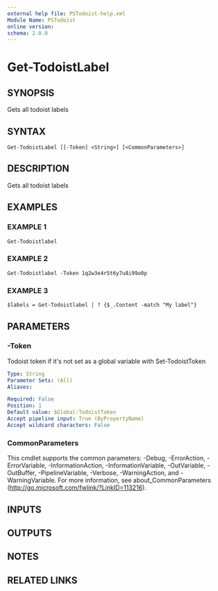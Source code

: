 ```yaml
---
external help file: PSTodoist-help.xml
Module Name: PSTodoist
online version:
schema: 2.0.0
---
```


# Get-TodoistLabel

## SYNOPSIS
Gets all todoist labels

## SYNTAX

```
Get-TodoistLabel [[-Token] <String>] [<CommonParameters>]
```

## DESCRIPTION
Gets all todoist labels

## EXAMPLES

### EXAMPLE 1
```
Get-Todoistlabel
```

### EXAMPLE 2
```
Get-Todoistlabel -Token 1q2w3e4r5t6y7u8i99o0p
```

### EXAMPLE 3
```
$labels = Get-Todoistlabel | ? {$_.Content -match "My label"}
```

## PARAMETERS

### -Token
Todoist token if it's not set as a global variable with Set-TodoistToken

```yaml
Type: String
Parameter Sets: (All)
Aliases:

Required: False
Position: 1
Default value: $Global:TodoistToken
Accept pipeline input: True (ByPropertyName)
Accept wildcard characters: False
```

### CommonParameters
This cmdlet supports the common parameters: -Debug, -ErrorAction, -ErrorVariable, -InformationAction, -InformationVariable, -OutVariable, -OutBuffer, -PipelineVariable, -Verbose, -WarningAction, and -WarningVariable.
For more information, see about_CommonParameters (http://go.microsoft.com/fwlink/?LinkID=113216).

## INPUTS

## OUTPUTS

## NOTES

## RELATED LINKS
